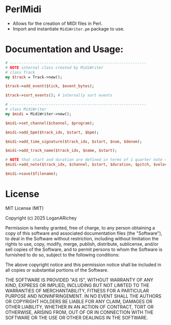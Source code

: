 # PerlMidi
* Allows for the creation of MIDI files in Perl.
* Import and instantiate `MidiWriter.pm` package to use.

# Documentation and Usage:
```perl
# ------------------------------------------------------------
# NOTE internal class created by MidiWriter
# class Track 
my $track = Track->new();

$track->add_event($tick, $event_bytes);

$track->sort_events(); # internally sort events

# ------------------------------------------------------------
# class MidiWriter 
my $midi = MidiWriter->new();

$midi->set_channel($channel, $program);

$midi->add_bpm($track_idx, $start, $bpm);

$midi->add_time_signature($track_idx, $start, $num, $denom);

$midi->add_track_name($track_idx, $name, $start);

# NOTE that start and duration are defined in terms of 1 quarter note = 480 MIDI ticks. 
$midi->add_note($track_idx, $channel, $start, $duration, $pitch, $velocity, $off_velocity);

$midi->save($filename);
```
# License

MIT License (MIT)

Copyright (c) 2025 LoganARichey

Permission is hereby granted, free of charge, to any person obtaining a copy
of this software and associated documentation files (the "Software"), to deal
in the Software without restriction, including without limitation the rights
to use, copy, modify, merge, publish, distribute, sublicense, and/or sell
copies of the Software, and to permit persons to whom the Software is
furnished to do so, subject to the following conditions:

The above copyright notice and this permission notice shall be included in
all copies or substantial portions of the Software.

THE SOFTWARE IS PROVIDED "AS IS", WITHOUT WARRANTY OF ANY KIND, EXPRESS OR
IMPLIED, INCLUDING BUT NOT LIMITED TO THE WARRANTIES OF MERCHANTABILITY,
FITNESS FOR A PARTICULAR PURPOSE AND NONINFRINGEMENT. IN NO EVENT SHALL THE
AUTHORS OR COPYRIGHT HOLDERS BE LIABLE FOR ANY CLAIM, DAMAGES OR OTHER
LIABILITY, WHETHER IN AN ACTION OF CONTRACT, TORT OR OTHERWISE, ARISING FROM,
OUT OF OR IN CONNECTION WITH THE SOFTWARE OR THE USE OR OTHER DEALINGS IN
THE SOFTWARE.


